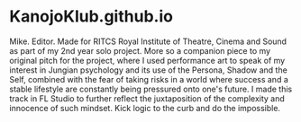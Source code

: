 # KanojoKlub.github.io
Mike. Editor.  Made for RITCS Royal Institute of Theatre, Cinema and Sound as part of my 2nd year solo project. More so a companion piece to my original pitch for the project, where I used performance art to speak of my interest in Jungian psychology and its use of the Persona, Shadow and the Self, combined with the fear of taking risks in a world where success and a stable lifestyle are constantly being pressured onto one's future. I made this track in FL Studio to further reflect the juxtaposition of the complexity and innocence of such mindset. Kick logic to the curb and do the impossible.
